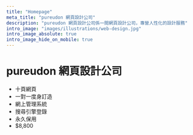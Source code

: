```yaml
---
title: "Homepage"
meta_title: "pureudon 網頁設計公司"
description: "pureudon 網頁設計公司係一間網頁設計公司，專營人性化的設計服務"
intro_image: "images/illustrations/web-design.jpg"
intro_image_absolute: true
intro_image_hide_on_mobile: true
---
```


# pureudon 網頁設計公司

- 十頁網頁
- 一對一度身訂造
- 網上管理系統
- 搜尋引擎登錄
- 永久保用
- $8,800
